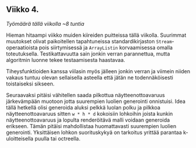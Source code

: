 Viikko 4.
---------
*Työmäärä tällä viikolla ~8 tuntia*

Hieman hitaampi viikko muiden kiireiden puitteissa tällä viikolla. Suurimmat muutokset olivat paikoitellen tapahtuneissa standardikirjaston `Stream`-operaatioista pois siirtymisessä ja `ArrayListin` korvaamisessa omalla toteutuksella. Testikattavuutta sain jonkin verran parannettua, mutta algoritmin luonne tekee testaamisesta haastavaa.

Tiheysfunktioiden kanssa viilasin myös jälleen jonkin verran ja viimein niiden vakaus tuntuu olevan sellaisella asteella että jätän ne todennäköisesti toistaiseksi sikseen.

Seuraavaksi pitäisi vähitellen saada pilkottua näytteenottoavaruus järkevämpään muotoon jotta suurempien luolien generointi onnistuisi. Idea tällä hetkellä olisi generoida aluksi pelkkä luolan polku ja pilkkoa näytteenottoavaruus sitten `w * h * d` kokoisiin lohkoihin joista kunkin näytteenottoavaruus ja lopulta renderöitävä malli voidaan generoida erikseen. Tämän pitäisi mahdollistaa huomattavasti suurempien luolien generointi. Yksittäisen lohkon suorituskykyä on tarkoitus yrittää parantaa k-uloitteisella puulla tai octreella.

